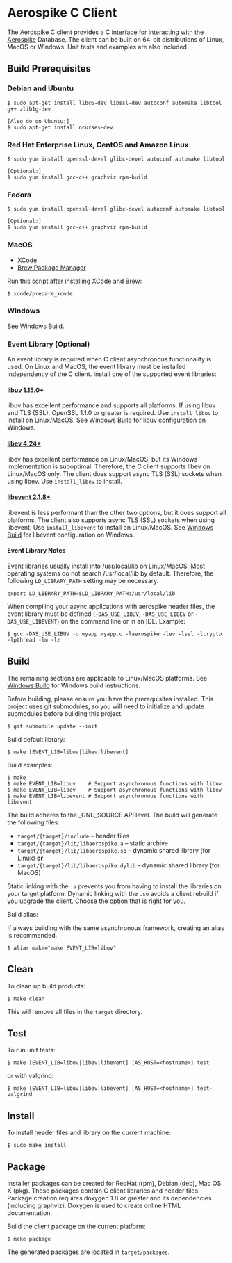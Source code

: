# Aerospike C Client

The Aerospike C client provides a C interface for interacting with the 
[Aerospike](http://aerospike.com) Database.  The client can be built on
64-bit distributions of Linux, MacOS or Windows. Unit tests and examples
are also included.

## Build Prerequisites

### Debian and Ubuntu

	$ sudo apt-get install libc6-dev libssl-dev autoconf automake libtool g++ zlib1g-dev

	[Also do on Ubuntu:]
	$ sudo apt-get install ncurses-dev

### Red Hat Enterprise Linux, CentOS and Amazon Linux

	$ sudo yum install openssl-devel glibc-devel autoconf automake libtool

	[Optional:]
	$ sudo yum install gcc-c++ graphviz rpm-build 

### Fedora

	$ sudo yum install openssl-devel glibc-devel autoconf automake libtool

	[Optional:]
	$ sudo yum install gcc-c++ graphviz rpm-build 

### MacOS

* [XCode](https://itunes.apple.com/us/app/xcode/id497799835)
* [Brew Package Manager](http://brew.sh)

Run this script after installing XCode and Brew:

	$ xcode/prepare_xcode

### Windows

See [Windows Build](vs).
	
### Event Library (Optional)

An event library is required when C client asynchronous functionality is used.
On Linux and MacOS, the event library must be installed independently of the C client.
Install one of the supported event libraries:

#### [libuv 1.15.0+](http://docs.libuv.org) 

libuv has excellent performance and supports all platforms.  If using libuv and TLS (SSL),
OpenSSL 1.1.0 or greater is required.  Use `install_libuv` to install on Linux/MacOS.
See [Windows Build](vs) for libuv configuration on Windows.

#### [libev 4.24+](http://dist.schmorp.de/libev)

libev has excellent performance on Linux/MacOS, but its Windows implementation
is suboptimal.  Therefore, the C client supports libev on Linux/MacOS only.
The client does support async TLS (SSL) sockets when using libev.  Use 
`install_libev` to install.

#### [libevent 2.1.8+](http://libevent.org)

libevent is less performant than the other two options, but it does support all
platforms.  The client also supports async TLS (SSL) sockets when using libevent.
Use `install_libevent` to install on Linux/MacOS.  See [Windows Build](vs)
for libevent configuration on Windows.

#### Event Library Notes

Event libraries usually install into /usr/local/lib on Linux/MacOS.  Most
operating systems do not search /usr/local/lib by default.  Therefore, the
following `LD_LIBRARY_PATH` setting may be necessary.

    export LD_LIBRARY_PATH=$LD_LIBRARY_PATH:/usr/local/lib

When compiling your async applications with aerospike header files, the event library
must be defined (`-DAS_USE_LIBUV`, `-DAS_USE_LIBEV` or `-DAS_USE_LIBEVENT`) on the command line or
in an IDE.  Example:

	$ gcc -DAS_USE_LIBUV -o myapp myapp.c -laerospike -lev -lssl -lcrypto -lpthread -lm -lz

## Build

The remaining sections are applicable to Linux/MacOS platforms.
See [Windows Build](vs) for Windows build instructions.

Before building, please ensure you have the prerequisites installed.  This project uses 
git submodules, so you will need to initialize and update submodules before building 
this project.

	$ git submodule update --init

Build default library:

	$ make [EVENT_LIB=libuv|libev|libevent]

Build examples:

	$ make
	$ make EVENT_LIB=libuv    # Support asynchronous functions with libuv
	$ make EVENT_LIB=libev    # Support asynchronous functions with libev
	$ make EVENT_LIB=libevent # Support asynchronous functions with libevent

The build adheres to the _GNU_SOURCE API level. The build will generate the following files:

- `target/{target}/include` – header files
- `target/{target}/lib/libaerospike.a` – static archive
- `target/{target}/lib/libaerospike.so` – dynamic shared library (for Linux)
  **or**
- `target/{target}/lib/libaerospike.dylib` – dynamic shared library (for MacOS)

Static linking with the `.a` prevents you from having to install the libraries on your 
target platform. Dynamic linking with the `.so` avoids a client rebuild if you upgrade 
the client. Choose the option that is right for you.

Build alias:

If always building with the same asynchronous framework, creating an alias is recommended.

	$ alias make="make EVENT_LIB=libuv"

## Clean

To clean up build products:

	$ make clean

This will remove all files in the `target` directory.

## Test

To run unit tests:

	$ make [EVENT_LIB=libuv|libev|libevent] [AS_HOST=<hostname>] test

or with valgrind:

	$ make [EVENT_LIB=libuv|libev|libevent] [AS_HOST=<hostname>] test-valgrind

## Install

To install header files and library on the current machine:

	$ sudo make install

## Package

Installer packages can be created for RedHat (rpm), Debian (deb), Mac OS X (pkg).
These packages contain C client libraries and header files. Package creation 
requires doxygen 1.8 or greater and its dependencies (including graphviz).
Doxygen is used to create online HTML documentation.

Build the client package on the current platform:

	$ make package

The generated packages are located in `target/packages`.


